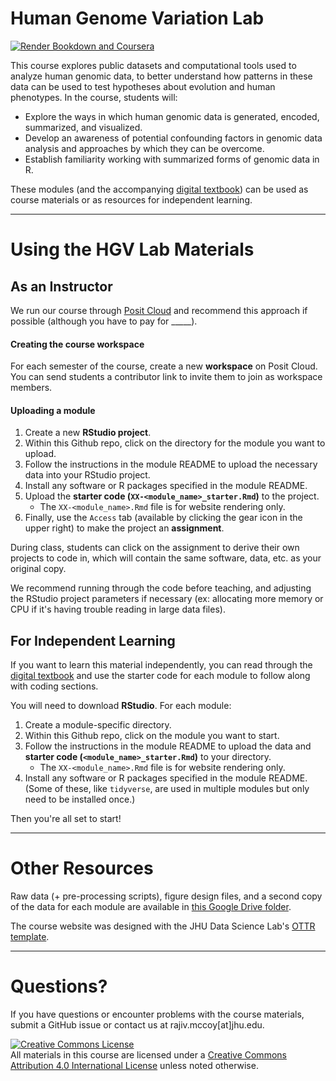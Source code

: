 # Human Genome Variation Lab

[![Render Bookdown and Coursera](https://github.com/mccoy-lab/hgv_modules/actions/workflows/render-all.yml/badge.svg)](https://github.com/mccoy-lab/hgv_modules/actions/workflows/render-all.yml)

This course explores public datasets and computational tools used 
to analyze human genomic data, to better understand how patterns in these data can be 
used to test hypotheses about evolution and human phenotypes. In the course, students will:

- Explore the ways in which human genomic data is generated, encoded, summarized, and visualized.
- Develop an awareness of potential confounding factors in genomic data analysis and approaches by which they can be overcome.
- Establish familiarity working with summarized forms of genomic data in R.

These modules (and the accompanying [digital textbook](https://mccoy-lab.github.io/hgv_modules/index.html)) can be used as course materials or as resources for independent learning.

***

# Using the HGV Lab Materials

## As an Instructor

We run our course through [Posit Cloud](https://posit.cloud/) and recommend this approach if possible (although you have to pay for _____).

#### Creating the course workspace

For each semester of the course, create a new **workspace** on Posit Cloud. You can send students a contributor link to invite them to join as workspace members.

#### Uploading a module

1. Create a new **RStudio project**.
2. Within this Github repo, click on the directory for the module you want to upload.
3. Follow the instructions in the module README to upload the necessary data into your RStudio project.
4. Install any software or R packages specified in the module README.
5. Upload the **starter code (`XX-<module_name>_starter.Rmd`)** to the project.
	* The `XX-<module_name>.Rmd` file is for website rendering only.
6. Finally, use the `Access` tab (available by clicking the gear icon in the upper right) to make the project an **assignment**.

During class, students can click on the assignment to derive their own projects to code in, which will contain the same software, data, etc. as your original copy.

We recommend running through the code before teaching, and adjusting the RStudio project parameters if necessary (ex: allocating more memory or CPU if it's having trouble reading in large data files).

## For Independent Learning

If you want to learn this material independently, you can read through the [digital textbook](https://mccoy-lab.github.io/hgv_modules/index.html) and use the starter code for each module to follow along with coding sections.

You will need to download **RStudio**. For each module:

1. Create a module-specific directory.
2. Within this Github repo, click on the module you want to start.
3. Follow the instructions in the module README to upload the data and **starter code (`<module_name>_starter.Rmd`)** to your directory.
	* The `XX-<module_name>.Rmd` file is for website rendering only.
4. Install any software or R packages specified in the module README. (Some of these, like `tidyverse`, are used in multiple modules but only need to be installed once.)

Then you're all set to start!

***

# Other Resources

Raw data (+ pre-processing scripts), figure design files, and a second copy of the data for each module are available in [this Google Drive folder](https://drive.google.com/drive/u/0/folders/1vsK1meEmo8g2ElyjMi4l3EvFCnjjtueR).

The course website was designed with the JHU Data Science Lab's [OTTR template](https://github.com/jhudsl/OTTR_Template).

***

# Questions?

If you have questions or encounter problems with the course materials, submit a GitHub issue or contact us at rajiv.mccoy[at]jhu.edu.

<a rel="license" href="http://creativecommons.org/licenses/by/4.0/"><img alt="Creative Commons License" style="border-width:0" src="https://i.creativecommons.org/l/by/4.0/88x31.png" /></a><br />All materials in this course are licensed under a <a rel="license" href="http://creativecommons.org/licenses/by/4.0/">Creative Commons Attribution 4.0 International License</a> unless noted otherwise.
